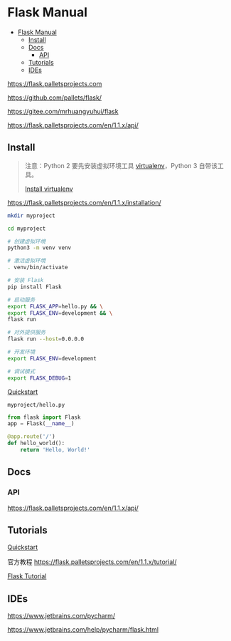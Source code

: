 # Flask Manual

- [Flask Manual](#flask-manual)
  - [Install](#install)
  - [Docs](#docs)
    - [API](#api)
  - [Tutorials](#tutorials)
  - [IDEs](#ides)

<https://flask.palletsprojects.com>

<https://github.com/pallets/flask/>

<https://gitee.com/mrhuangyuhui/flask>

<https://flask.palletsprojects.com/en/1.1.x/api/>

## Install

> 注意：Python 2 要先安装虚拟环境工具 [virtualenv](https://virtualenv.pypa.io/)，Python 3 自带该工具。
>
> [Install virtualenv](https://flask.palletsprojects.com/en/1.1.x/installation/#install-virtualenv)

<https://flask.palletsprojects.com/en/1.1.x/installation/>

```bash
mkdir myproject

cd myproject

# 创建虚拟环境
python3 -m venv venv

# 激活虚拟环境
. venv/bin/activate

# 安装 Flask
pip install Flask

# 启动服务
export FLASK_APP=hello.py && \
export FLASK_ENV=development && \
flask run

# 对外提供服务
flask run --host=0.0.0.0

# 开发环境
export FLASK_ENV=development

# 调试模式
export FLASK_DEBUG=1
```

[Quickstart](https://flask.palletsprojects.com/en/1.1.x/quickstart/)

`myproject/hello.py`

```py
from flask import Flask
app = Flask(__name__)

@app.route('/')
def hello_world():
    return 'Hello, World!'
```

## Docs

### API

<https://flask.palletsprojects.com/en/1.1.x/api/>

## Tutorials

[Quickstart](https://flask.palletsprojects.com/en/1.1.x/quickstart/)

官方教程 <https://flask.palletsprojects.com/en/1.1.x/tutorial/>

[Flask Tutorial](https://www.tutorialspoint.com/flask/index.htm)

## IDEs

<https://www.jetbrains.com/pycharm/>

<https://www.jetbrains.com/help/pycharm/flask.html>

